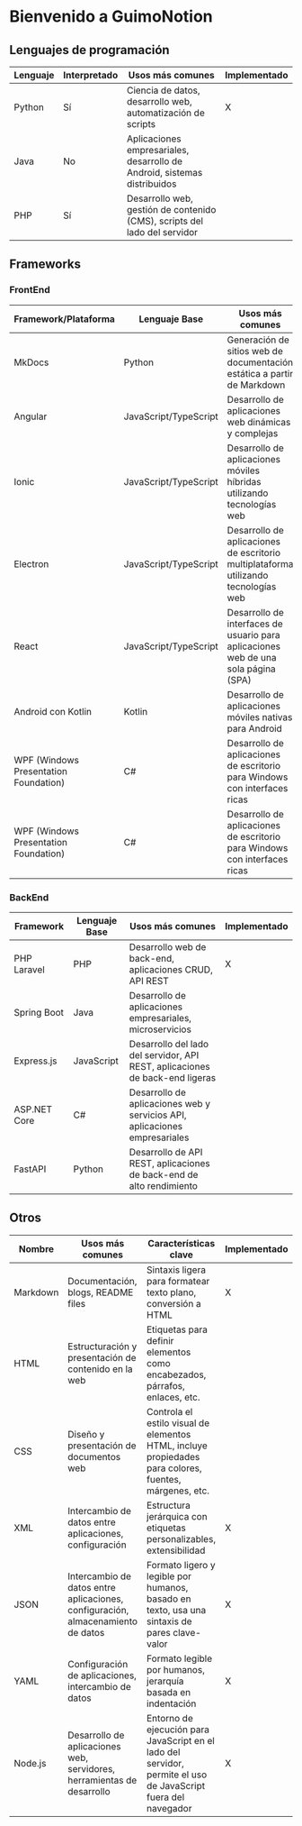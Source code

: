 [//]: # (mkdocs gh-deploy)

# Bienvenido a GuimoNotion

## Lenguajes de programación

| Lenguaje | Interpretado | Usos más comunes                                                          | Implementado |
|----------|--------------|---------------------------------------------------------------------------|--------------|
| Python   | Sí           | Ciencia de datos, desarrollo web, automatización de scripts               | X            |
| Java     | No           | Aplicaciones empresariales, desarrollo de Android, sistemas distribuidos  |              |
| PHP      | Sí           | Desarrollo web, gestión de contenido (CMS), scripts del lado del servidor |              |

## Frameworks

### FrontEnd

| Framework/Plataforma                  | Lenguaje Base         | Usos más comunes                                                                    | Implementado |
|---------------------------------------|-----------------------|-------------------------------------------------------------------------------------|--------------|
| MkDocs                                | Python                | Generación de sitios web de documentación estática a partir de Markdown             | X            |
| Angular                               | JavaScript/TypeScript | Desarrollo de aplicaciones web dinámicas y complejas                                | X            |
| Ionic                                 | JavaScript/TypeScript | Desarrollo de aplicaciones móviles híbridas utilizando tecnologías web              |              |
| Electron                              | JavaScript/TypeScript | Desarrollo de aplicaciones de escritorio multiplataforma utilizando tecnologías web |              |
| React                                 | JavaScript/TypeScript | Desarrollo de interfaces de usuario para aplicaciones web de una sola página (SPA)  |              |
| Android con Kotlin                    | Kotlin                | Desarrollo de aplicaciones móviles nativas para Android                             |              |
| WPF (Windows Presentation Foundation) | C#                    | Desarrollo de aplicaciones de escritorio para Windows con interfaces ricas          |              |
| WPF (Windows Presentation Foundation) | C#                    | Desarrollo de aplicaciones de escritorio para Windows con interfaces ricas          |              |

### BackEnd

| Framework    | Lenguaje Base | Usos más comunes                                                             | Implementado |
|--------------|---------------|------------------------------------------------------------------------------|--------------|
| PHP Laravel  | PHP           | Desarrollo web de back-end, aplicaciones CRUD, API REST                      | X            |
| Spring Boot  | Java          | Desarrollo de aplicaciones empresariales, microservicios                     |              |
| Express.js   | JavaScript    | Desarrollo del lado del servidor, API REST, aplicaciones de back-end ligeras |              |
| ASP.NET Core | C#            | Desarrollo de aplicaciones web y servicios API, aplicaciones empresariales   |              |
| FastAPI      | Python        | Desarrollo de API REST, aplicaciones de back-end de alto rendimiento         |              |

## Otros

| Nombre   | Usos más comunes                                                                | Características clave                                                                                          | Implementado |
|----------|---------------------------------------------------------------------------------|----------------------------------------------------------------------------------------------------------------|--------------|
| Markdown | Documentación, blogs, README files                                              | Sintaxis ligera para formatear texto plano, conversión a HTML                                                  | X            |
| HTML     | Estructuración y presentación de contenido en la web                            | Etiquetas para definir elementos como encabezados, párrafos, enlaces, etc.                                     |              |
| CSS      | Diseño y presentación de documentos web                                         | Controla el estilo visual de elementos HTML, incluye propiedades para colores, fuentes, márgenes, etc.         |              |
| XML      | Intercambio de datos entre aplicaciones, configuración                          | Estructura jerárquica con etiquetas personalizables, extensibilidad                                            | X            |
| JSON     | Intercambio de datos entre aplicaciones, configuración, almacenamiento de datos | Formato ligero y legible por humanos, basado en texto, usa una sintaxis de pares clave-valor                   | X            |
| YAML     | Configuración de aplicaciones, intercambio de datos                             | Formato legible por humanos, jerarquía basada en indentación                                                   | X            |
| Node.js  | Desarrollo de aplicaciones web, servidores, herramientas de desarrollo          | Entorno de ejecución para JavaScript en el lado del servidor, permite el uso de JavaScript fuera del navegador | X            |
